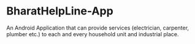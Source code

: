 # BharatHelpLine-App
An Android Application that can provide services (electrician, carpenter, plumber etc.) to each and every household unit and industrial place.
